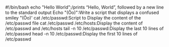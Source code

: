 #!/bin/bash
echo "Hello World":/prints “Hello, World”, followed by a new line to the standard output
Echo "(Ôo)":Write a script that displays a confused smiley "(Ôo)'
cat /etc/passwd:Script to Display the content of the /etc/passwd file
cat /etc/passwd /etc/hosts:Display the content of /etc/passwd and /etc/hosts
tail -n 10 /etc/passwd:Display the last 10 lines of /etc/passwd
head -n 10 /etc/passwd:Display the first 10 lines of /etc/passwd

